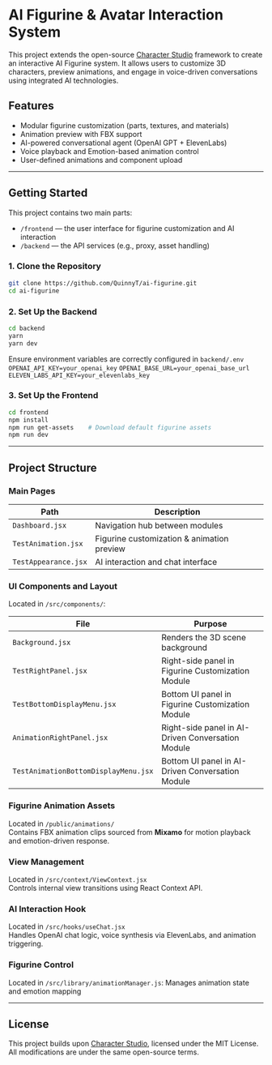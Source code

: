 #  AI Figurine & Avatar Interaction System

This project extends the open-source [Character Studio](https://github.com/M3-org/CharacterStudio/) framework to create an interactive AI Figurine system. It allows users to customize 3D characters, preview animations, and engage in voice-driven conversations using integrated AI technologies.

##  Features

- Modular figurine customization (parts, textures, and materials)
- Animation preview with FBX support
- AI-powered conversational agent (OpenAI GPT + ElevenLabs)
- Voice playback and Emotion-based animation control 
- User-defined animations and component upload


---

## Getting Started
This project contains two main parts:

- `/frontend` — the user interface for figurine customization and AI interaction  
- `/backend` — the API services (e.g., proxy, asset handling)


### 1. Clone the Repository

```bash
git clone https://github.com/QuinnyT/ai-figurine.git
cd ai-figurine
```
### 2. Set Up the Backend
```bash
cd backend
yarn
yarn dev
```
Ensure environment variables are correctly configured in `backend/.env`  
`OPENAI_API_KEY=your_openai_key`
`OPENAI_BASE_URL=your_openai_base_url`
`ELEVEN_LABS_API_KEY=your_elevenlabs_key`
### 3. Set Up the Frontend
```bash
cd frontend
npm install
npm run get-assets    # Download default figurine assets
npm run dev
```
---

## Project Structure


### Main Pages

| Path | Description |
|------|-------------|
| `Dashboard.jsx` | Navigation hub between modules |
| `TestAnimation.jsx` | Figurine customization & animation preview |
| `TestAppearance.jsx` | AI interaction and chat interface |

### UI Components and Layout

Located in `/src/components/`:

| File | Purpose |
|------|---------|
| `Background.jsx` | Renders the 3D scene background |
| `TestRightPanel.jsx` | Right-side panel in Figurine Customization Module |
| `TestBottomDisplayMenu.jsx` | Bottom UI panel in Figurine Customization Module |
| `AnimationRightPanel.jsx` | Right-side panel in AI-Driven Conversation Module |
| `TestAnimationBottomDisplayMenu.jsx` | Bottom UI panel in AI-Driven Conversation Module |

### Figurine Animation Assets

Located in `/public/animations/`  
Contains FBX animation clips sourced from **Mixamo** for motion playback and emotion-driven response.


### View Management
Located in `/src/context/ViewContext.jsx`  
Controls internal view transitions using React Context API.


### AI Interaction Hook
Located in  `/src/hooks/useChat.jsx`  
  Handles OpenAI chat logic, voice synthesis via ElevenLabs, and animation triggering.
  

### Figurine Control

Located in `/src/library/animationManager.js`:
Manages animation state and emotion mapping 


---



## License
This project builds upon [Character Studio](https://github.com/M3-org/CharacterStudio/), licensed under the MIT License.
All modifications are under the same open-source terms.

